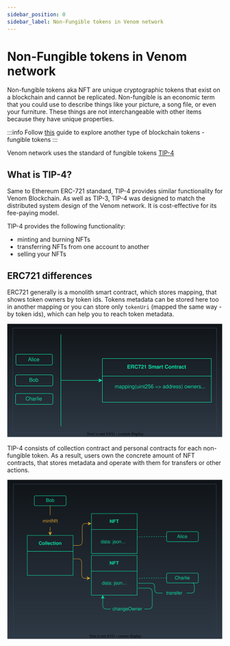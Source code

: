 ```yaml
---
sidebar_position: 0
sidebar_label: Non-Fungible tokens in Venom network
---
```


# Non-Fungible tokens in Venom network

Non-fungible tokens aka NFT are unique cryptographic tokens that exist on a blockchain and cannot be replicated. Non-fungible is an economic term that you could use to describe things like your picture, a song file, or even your furniture. These things are not interchangeable with other items because they have unique properties.

:::info
Follow [this](../how-to-create-your-own-fungible-tip-3-token/fungible-tokens-in-venom-network) guide to explore another type of blockchain tokens - fungible tokens
:::

Venom network uses the standard of fungible tokens [TIP-4](../../../standards/TIP/TIP-4/core-description.md)

## What is TIP-4?

Same to Ethereum ERC-721 standard, TIP-4 provides similar functionality for Venom Blockchain. As well as TIP-3, TIP-4 was designed to match the distributed system design of the Venom network. It is cost-effective for its fee-paying model.

TIP-4 provides the following functionality:

* minting and burning NFTs
* transferring NFTs from one account to another
* selling your NFTs

## ERC721 differences

ERC721 generally is a monolith smart contract, which stores mapping, that shows token owners by token ids. Tokens metadata can be stored here too in another mapping or you can store only `tokenUri` (mapped the same way - by token ids), which can help you to reach token metadata.

![ERC721 concept simple scheme](<./assets/erc721.svg>)

TIP-4 consists of collection contract and personal contracts for each non-fungible token. As a result, users own the concrete amount of NFT contracts, that stores metadata and operate with them for transfers or other actions.

![TIP-4 concept simple scheme](<./assets/tip4.svg>)
